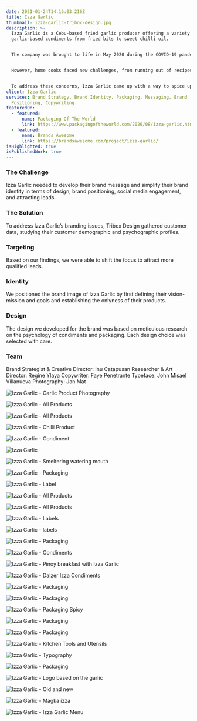 ```yaml
---
date: 2021-01-24T14:16:03.216Z
title: Izza Garlic
thumbnail: izza-garlic-tribox-design.jpg
description: >-
  Izza Garlic is a Cebu-based fried garlic producer offering a variety of
  garlic-based condiments from fried bits to sweet chilli oil.


  The company was brought to life in May 2020 during the COVID-19 pandemic when, in addition to the virus itself, food became a primary source of concern. With dining out no longer being a practical option, many came to rely on home-cooked meals.


  However, home cooks faced new challenges, from running out of recipes and ideas to finding the task tedious and becoming a chore.


  To address these concerns, Izza Garlic came up with a way to spice up homemade meals and simplify home cooking and meal prepping for everyone in the city.
client: Izza Garlic
services: Brand Strategy, Brand Identity, Packaging, Messaging, Brand
  Positioning, Copywriting
featuredOn:
  - featured:
      name: Packaging Of The World
      link: https://www.packagingoftheworld.com/2020/08/izza-garlic.html
  - featured:
      name: Brands Awesome
      link: https://brandsawesome.com/project/izza-garlic/
isHighlighted: true
isPublishedWork: true
---
```

### The Challenge

Izza Garlic needed to develop their brand message and simplify their brand identity in terms of design, brand positioning, social media engagement, and attracting leads.

### The Solution

To address Izza Garlic’s branding issues, Tribox Design gathered customer data, studying their customer demographic and psychographic profiles.

### Targeting

Based on our findings, we were able to shift the focus to attract more qualified leads.

### Identity

We positioned the brand image of Izza Garlic by first defining their vision-mission and goals and establishing the onlyness of their products.

### Design

The design we developed for the brand was based on meticulous research on the psychology of condiments and packaging. Each design choice was selected with care.

### **Team**

Brand Strategist & Creative Director: Inu Catapusan
Researcher & Art Director: Regine Ylaya
Copywriter: Faye Penetrante
Typeface: John Misael Villanueva
Photography: Jan Mat

![Izza Garlic - Garlic Product Photography](izza-1.jpg "Izza Garlic - Garlic Product Photography")

![Izza Garlic - All Products](izza-2.jpg)

![Izza Garlic - All Products](izza-3.jpg)

![Izza Garlic - Chilli Product](izza-4.jpg)

![Izza Garlic - Condiment](izza-5.jpg)

![Izza Garlic](izza-6.jpg)

![Izza Garlic - Smeltering watering mouth](izza-7.jpg)

![Izza Garlic - Packaging](izza-8.jpg)

![Izza Garlic - Label](izza-9.jpg)

![Izza Garlic - All Products](izza-10.jpg)

![Izza Garlic - All Products](izza-11.jpg)

![Izza Garlic - Labels](izza-12.jpg)

![Izza Garlic - labels](izza-13.jpg)

![Izza Garlic - Packaging](izza-15.jpg "Izza Garlic - Packaging")

![Izza Garlic - Condiments](izza-16.jpg "Izza Garlic - Condiments")

![Izza Garlic - Pinoy breakfast with Izza Garlic](izza-17.jpg "Izza Garlic - Pinoy breakfast with Izza Garlic")

![Izza Garlic - Daizer Izza Condiments](izza-18.jpg "Izza Garlic - Daizer Izza Condiments")

![Izza Garlic - Packaging](izza-19.jpg "Izza Garlic - Packaging")

![Izza Garlic - Packaging](izza-20.jpg "Izza Garlic - Packaging")

![Izza Garlic - Packaging Spicy](izza-21.jpg "Izza Garlic - Packaging Spicy")

![Izza Garlic - Packaging](izza-22.jpg "Izza Garlic - Packaging")

![Izza Garlic - Packaging](izza-23.jpg "Izza Garlic - Packaging")

![Izza Garlic - Kitchen Tools and Utensils](izza-24.jpg "Izza Garlic - Kitchen Tools and Utensils")

![Izza Garlic - Typography](izza-25.jpg "Izza Garlic - Typography")

![Izza Garlic - Packaging](izza-26.jpg "Izza Garlic - Packaging")

![Izza Garlic - Logo based on the garlic](izza-27.jpg "Izza Garlic - Logo based on the garlic")

![Izza Garlic - Old and new](izza-28.jpg "Izza Garlic - Old and new")

![Izza Garlic - Magka izza](izza-29.jpg "Izza Garlic - Magka izza")

![Izza Garlic - Izza Garlic Menu](izza-30.jpg "Izza Garlic - Izza Garlic Menu")